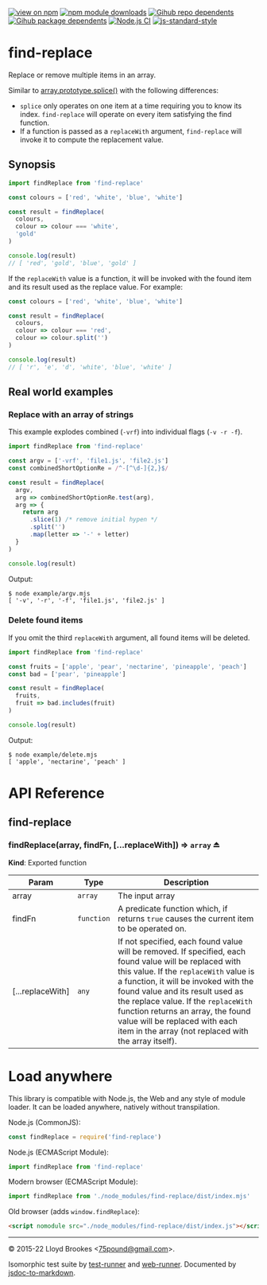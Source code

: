 [![view on npm](https://badgen.net/npm/v/find-replace)](https://www.npmjs.org/package/find-replace)
[![npm module downloads](https://badgen.net/npm/dt/find-replace)](https://www.npmjs.org/package/find-replace)
[![Gihub repo dependents](https://badgen.net/github/dependents-repo/75lb/find-replace)](https://github.com/75lb/find-replace/network/dependents?dependent_type=REPOSITORY)
[![Gihub package dependents](https://badgen.net/github/dependents-pkg/75lb/find-replace)](https://github.com/75lb/find-replace/network/dependents?dependent_type=PACKAGE)
[![Node.js CI](https://github.com/75lb/find-replace/actions/workflows/node.js.yml/badge.svg)](https://github.com/75lb/find-replace/actions/workflows/node.js.yml)
[![js-standard-style](https://img.shields.io/badge/code%20style-standard-brightgreen.svg)](https://github.com/feross/standard)

# find-replace

Replace or remove multiple items in an array.

Similar to [array.prototype.splice()](https://developer.mozilla.org/en-US/docs/Web/JavaScript/Reference/Global_Objects/Array/splice) with the following differences:

* `splice` only operates on one item at a time requiring you to know its index. `find-replace` will operate on every item satisfying the find function.
* If a function is passed as a `replaceWith` argument, `find-replace` will invoke it to compute the replacement value.

## Synopsis

```js
import findReplace from 'find-replace'

const colours = ['red', 'white', 'blue', 'white']

const result = findReplace(
  colours,
  colour => colour === 'white',
  'gold'
)

console.log(result)
// [ 'red', 'gold', 'blue', 'gold' ]
```

If the `replaceWith` value is a function, it will be invoked with the found item and its result used as the replace value. For example:


```js
const colours = ['red', 'white', 'blue', 'white']

const result = findReplace(
  colours,
  colour => colour === 'red',
  colour => colour.split('')
)

console.log(result)
// [ 'r', 'e', 'd', 'white', 'blue', 'white' ]
```

## Real world examples

### Replace with an array of strings

This example explodes combined (`-vrf`) into individual flags (`-v -r -f`).

```js
import findReplace from 'find-replace'

const argv = ['-vrf', 'file1.js', 'file2.js']
const combinedShortOptionRe = /^-[^\d-]{2,}$/

const result = findReplace(
  argv,
  arg => combinedShortOptionRe.test(arg),
  arg => {
    return arg
      .slice(1) /* remove initial hypen */
      .split('')
      .map(letter => '-' + letter)
  }
)

console.log(result)
```

Output:

```
$ node example/argv.mjs
[ '-v', '-r', '-f', 'file1.js', 'file2.js' ]
```

### Delete found items

If you omit the third `replaceWith` argument, all found items will be deleted.

```js
import findReplace from 'find-replace'

const fruits = ['apple', 'pear', 'nectarine', 'pineapple', 'peach']
const bad = ['pear', 'pineapple']

const result = findReplace(
  fruits,
  fruit => bad.includes(fruit)
)

console.log(result)
```

Output:

```
$ node example/delete.mjs
[ 'apple', 'nectarine', 'peach' ]
```

# API Reference

<a name="module_find-replace"></a>

## find-replace
<a name="exp_module_find-replace--findReplace"></a>

### findReplace(array, findFn, [...replaceWith]) ⇒ <code>array</code> ⏏
**Kind**: Exported function  

| Param | Type | Description |
| --- | --- | --- |
| array | <code>array</code> | The input array |
| findFn | <code>function</code> | A predicate function which, if returns `true` causes the current item to be operated on. |
| [...replaceWith] | <code>any</code> | If not specified, each found value will be removed. If specified, each found value will be replaced with this value. If the `replaceWith` value is a function, it will be invoked with the found value and its result used as the replace value. If the `replaceWith` function returns an array, the found value will be replaced with each item in the array (not replaced with the array itself). |


# Load anywhere

This library is compatible with Node.js, the Web and any style of module loader. It can be loaded anywhere, natively without transpilation.

Node.js (CommonJS):

```js
const findReplace = require('find-replace')
```

Node.js (ECMAScript Module):

```js
import findReplace from 'find-replace'
```

Modern browser (ECMAScript Module):

```js
import findReplace from './node_modules/find-replace/dist/index.mjs'
```

Old browser (adds `window.findReplace`):

```html
<script nomodule src="./node_modules/find-replace/dist/index.js"></script>
```

* * *

&copy; 2015-22 Lloyd Brookes \<75pound@gmail.com\>.

Isomorphic test suite by [test-runner](https://github.com/test-runner-js/test-runner) and [web-runner](https://github.com/test-runner-js/web-runner). Documented by [jsdoc-to-markdown](https://github.com/jsdoc2md/jsdoc-to-markdown).
